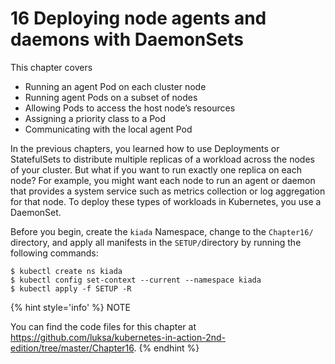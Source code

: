 # 16 Deploying node agents and daemons with DaemonSets

This chapter covers
* Running an agent Pod on each cluster node
* Running agent Pods on a subset of nodes
* Allowing Pods to access the host node’s resources
* Assigning a priority class to a Pod
* Communicating with the local agent Pod

In the previous chapters, you learned how to use Deployments or StatefulSets to distribute multiple replicas of a workload across the nodes of your cluster. But what if you want to run exactly one replica on each node? For example, you might want each node to run an agent or daemon that provides a system service such as metrics collection or log aggregation for that node. To deploy these types of workloads in Kubernetes, you use a DaemonSet.

Before you begin, create the `kiada` Namespace, change to the `Chapter16/` directory, and apply all manifests in the `SETUP/`directory by running the following commands:

```shell
$ kubectl create ns kiada
$ kubectl config set-context --current --namespace kiada
$ kubectl apply -f SETUP -R
```

{% hint style='info' %}
NOTE

You can find the code files for this chapter at https://github.com/luksa/kubernetes-in-action-2nd-edition/tree/master/Chapter16.
{% endhint %}